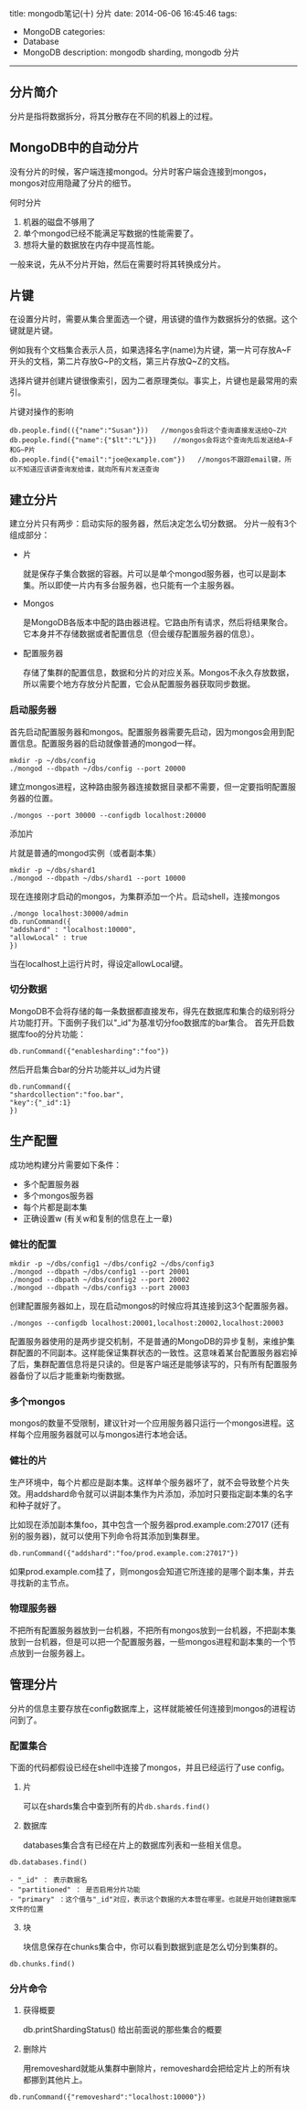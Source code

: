 title: mongodb笔记(十) 分片
date: 2014-06-06 16:45:46
tags:
- MongoDB
categories:
- Database
- MongoDB
description: mongodb sharding, mongodb 分片
---

## 分片简介

分片是指将数据拆分，将其分散存在不同的机器上的过程。

<!-- more -->

## MongoDB中的自动分片

没有分片的时候，客户端连接mongod。分片时客户端会连接到mongos，mongos对应用隐藏了分片的细节。
 
何时分片 

1. 机器的磁盘不够用了
2. 单个mongod已经不能满足写数据的性能需要了。
3. 想将大量的数据放在内存中提高性能。

一般来说，先从不分片开始，然后在需要时将其转换成分片。
 
## 片键

在设置分片时，需要从集合里面选一个键，用该键的值作为数据拆分的依据。这个键就是片键。

例如我有个文档集合表示人员，如果选择名字(name)为片键，第一片可存放A~F开头的文档，第二片存放G~P的文档，第三片存放Q~Z的文档。

选择片键并创建片键很像索引，因为二者原理类似。事实上，片键也是最常用的索引。
 
片键对操作的影响
```
db.people.find(({"name":"Susan"}))   //mongos会将这个查询直接发送给Q~Z片
db.people.find({"name":{"$lt":"L"}})    //mongos会将这个查询先后发送给A~F和G~P片
db.people.find({"email":"joe@example.com"})   //mongos不跟踪email键，所以不知道应该讲查询发给谁，就向所有片发送查询
```

## 建立分片

建立分片只有两步：启动实际的服务器，然后决定怎么切分数据。
分片一般有3个组成部分：
- 片
    
    就是保存子集合数据的容器。片可以是单个mongod服务器，也可以是副本集。所以即使一片内有多台服务器，也只能有一个主服务器。
- Mongos
    
    是MongoDB各版本中配的路由器进程。它路由所有请求，然后将结果聚合。它本身并不存储数据或者配置信息（但会缓存配置服务器的信息）。
- 配置服务器
    
    存储了集群的配置信息，数据和分片的对应关系。Mongos不永久存放数据，所以需要个地方存放分片配置，它会从配置服务器获取同步数据。
 
 
### 启动服务器

首先启动配置服务器和mongos。配置服务器需要先启动，因为mongos会用到配置信息。配置服务器的启动就像普通的mongod一样。
```
mkdir -p ~/dbs/config
./mongod --dbpath ~/dbs/config --port 20000
```
建立mongos进程，这种路由服务器连接数据目录都不需要，但一定要指明配置服务器的位置。
```
./mongos --port 30000 --configdb localhost:20000
```

添加片

片就是普通的mongod实例（或者副本集）
```
mkdir -p ~/dbs/shard1
./mongod --dbpath ~/dbs/shard1 --port 10000
```
现在连接刚才启动的mongos，为集群添加一个片。启动shell，连接mongos
```
./mongo localhost:30000/admin
db.runCommand({
"addshard" : "localhost:10000",
"allowLocal" : true
})
```
当在localhost上运行片时，得设定allowLocal键。
 
 
### 切分数据

MongoDB不会将存储的每一条数据都直接发布，得先在数据库和集合的级别将分片功能打开。下面例子我们以"_id"为基准切分foo数据库的bar集合。
首先开启数据库foo的分片功能：
```
db.runCommand({"enablesharding":"foo"})
```
然后开启集合bar的分片功能并以_id为片键
```
db.runCommand({
"shardcollection":"foo.bar",
"key":{"_id":1}
})
```
 
## 生产配置

成功地构建分片需要如下条件：
- 多个配置服务器
- 多个mongos服务器
- 每个片都是副本集
- 正确设置w (有关w和复制的信息在上一章)
 
### 健壮的配置

```
mkdir -p ~/dbs/config1 ~/dbs/config2 ~/dbs/config3
./mongod --dbpath ~/dbs/config1 --port 20001
./mongod --dbpath ~/dbs/config2 --port 20002
./mongod --dbpath ~/dbs/config3 --port 20003
```
创建配置服务器如上，现在启动mongos的时候应将其连接到这3个配置服务器。
```
./mongos --configdb localhost:20001,localhost:20002,localhost:20003
```
配置服务器使用的是两步提交机制，不是普通的MongoDB的异步复制，来维护集群配置的不同副本。这样能保证集群状态的一致性。这意味着某台配置服务器宕掉了后，集群配置信息将是只读的。但是客户端还是能够读写的，只有所有配置服务器备份了以后才能重新均衡数据。
 
### 多个mongos

mongos的数量不受限制，建议针对一个应用服务器只运行一个mongos进程。这样每个应用服务器就可以与mongos进行本地会话。
 
### 健壮的片

生产环境中，每个片都应是副本集。这样单个服务器坏了，就不会导致整个片失效。用addshard命令就可以讲副本集作为片添加，添加时只要指定副本集的名字和种子就好了。

比如现在添加副本集foo，其中包含一个服务器prod.example.com:27017 (还有别的服务器)，就可以使用下列命令将其添加到集群里。
```
db.runCommand({"addshard":"foo/prod.example.com:27017"})
```
如果prod.example.com挂了，则mongos会知道它所连接的是哪个副本集，并去寻找新的主节点。

### 物理服务器

不把所有配置服务器放到一台机器，不把所有mongos放到一台机器，不把副本集放到一台机器，但是可以把一个配置服务器，一些mongos进程和副本集的一个节点放到一台服务器上。
 
## 管理分片

分片的信息主要存放在config数据库上，这样就能被任何连接到mongos的进程访问到了。

### 配置集合

下面的代码都假设已经在shell中连接了mongos，并且已经运行了use config。
 
1. 片

    可以在shards集合中查到所有的片`db.shards.find()`
 
2. 数据库
    
    databases集合含有已经在片上的数据库列表和一些相关信息。
```
db.databases.find()
```
    - "_id" ： 表示数据名
    - "partitioned" ： 是否启用分片功能
    - "primary" ：这个值与"_id"对应，表示这个数据的大本营在哪里。也就是开始创建数据库文件的位置
 
3. 块
    
    块信息保存在chunks集合中，你可以看到数据到底是怎么切分到集群的。
```
db.chunks.find()
```
 
### 分片命令

1. 获得概要

    db.printShardingStatus() 给出前面说的那些集合的概要
 
2. 删除片
    
    用removeshard就能从集群中删除片，removeshard会把给定片上的所有块都挪到其他片上。
```
db.runCommand({"removeshard":"localhost:10000"})
```
